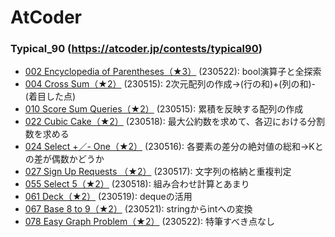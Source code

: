 # AtCoder

### Typical_90 (https://atcoder.jp/contests/typical90)
- [002  Encyclopedia of Parentheses（★3）](https://atcoder.jp/contests/typical90/tasks/typical90_b) (230522): bool演算子と全探索
- [004 Cross Sum（★2）](https://atcoder.jp/contests/typical90/tasks/typical90_d) (230515): 2次元配列の作成→(行の和)+(列の和)-(着目した点)
- [010 Score Sum Queries（★2）](https://atcoder.jp/contests/typical90/tasks/typical90_j) (230515): 累積を反映する配列の作成
- [022 Cubic Cake（★2）](https://atcoder.jp/contests/typical90/tasks/typical90_v) (230518): 最大公約数を求めて、各辺における分割数を求める
- [024 Select +／- One（★2）](https://atcoder.jp/contests/typical90/tasks/typical90_x) (230516): 各要素の差分の絶対値の総和→Kとの差が偶数かどうか
- [027 Sign Up Requests （★2）](https://atcoder.jp/contests/typical90/tasks/typical90_aa) (230517): 文字列の格納と重複判定
- [055 Select 5（★2）](https://atcoder.jp/contests/typical90/tasks/typical90_bc) (230518): 組み合わせ計算とあまり
- [061 Deck（★2）](https://atcoder.jp/contests/typical90/tasks/typical90_bi) (230519): dequeの活用
- [067 Base 8 to 9（★2）](https://atcoder.jp/contests/typical90/tasks/typical90_bo) (230521): stringからintへの変換
- [078 Easy Graph Problem（★2）](https://atcoder.jp/contests/typical90/tasks/typical90_bz) (230522): 特筆すべき点なし